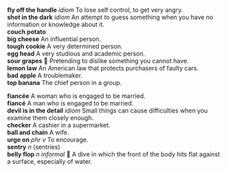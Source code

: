 
__fly off the handle__ _idiom_ To lose self control, to get very angry.  
__shot in the dark__ _idiom_ An attempt to guess something when you have no information or knowledge about it.  
__couch potato__  
__big cheese__ An influential person.  
__tough cookie__ A very determined person.  
__egg head__ A very studious and academic person.  
__sour grapes__ :dart: Pretending to dislike something you cannot have.  
__lemon law__ An American law that protects purchasers of faulty cars.  
__bad apple__ A troublemaker.  
__top banana__ The chief person in a group.  

__fiancée__ A woman who is engaged to be married.  
__fiancé__ A man who is engaged to be married.  
__devil is in the detail__ _idiom_ Small things can cause difficulties when you examine them closely enough.  
__checker__ A cashier in a supermarket.  
__ball and chain__ A wife.  
__urge on__ _phr v_ To encourage.  
__sentry__ _n_ (sentries)  
__belly flop__ _n informal_ :dart: A dive in which the front of the body hits flat against a surface, especially of water.  
